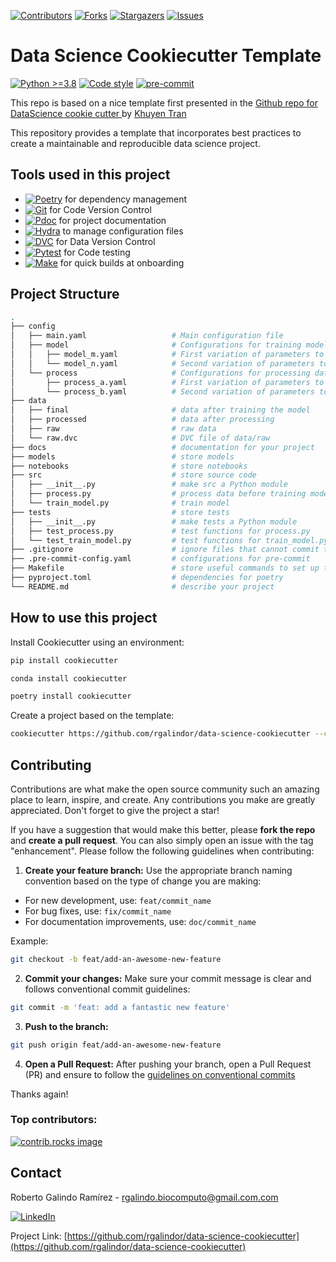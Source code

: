 <!-- PROJECT SHIELDS -->

[![Contributors][contributors-shield]][contributors-url]
[![Forks][forks-shield]][forks-url]
[![Stargazers][stars-shield]][stars-url]
[![Issues][issues-shield]][issues-url]

# Data Science Cookiecutter Template
[![Python >=3.8][python-gt3-8-shield]][python-gt3-8-url] [![Code style][black-shield]][black-url] [![pre-commit][pre-commit-shield]][pre-commit-url]

This repo is based on a nice template first presented in the [Github repo for DataScience cookie cutter ](https://github.com/khuyentran1401/data-science-template/blob/dvc-poetry/README.md) by [Khuyen Tran](https://github.com/khuyentran1401)

This repository provides a template that incorporates best practices to create a maintainable and reproducible data science project.

## Tools used in this project
 - [![Poetry][Poetry-shield]][Poetry-url] for dependency management
 - [![Git][Git-shield]][Poetry-url] for Code Version Control
 - [![Pdoc][Pdoc-shield]][Pdoc-url] for project documentation
 - [![Hydra][Hydra-shield]][Hydra-url] to manage configuration files
 - [![DVC][DVC-shield]][DVC-url] for Data Version Control
 - [![Pytest][Pytest-shield]][Pytest-url] for Code testing
 - [![Make][Make-shield]][Make-url] for quick builds at onboarding
 
 ## Project Structure

```bash
.
├── config                      
│   ├── main.yaml                   # Main configuration file
│   ├── model                       # Configurations for training model
│   │   ├── model_m.yaml            # First variation of parameters to train model
│   │   └── model_n.yaml            # Second variation of parameters to train model
│   └── process                     # Configurations for processing data
│       ├── process_a.yaml          # First variation of parameters to process data
│       └── process_b.yaml          # Second variation of parameters to process data
├── data            
│   ├── final                       # data after training the model
│   ├── processed                   # data after processing
│   ├── raw                         # raw data
│   └── raw.dvc                     # DVC file of data/raw
├── docs                            # documentation for your project
├── models                          # store models
├── notebooks                       # store notebooks
├── src                             # store source code
│   ├── __init__.py                 # make src a Python module 
│   ├── process.py                  # process data before training model
│   └── train_model.py              # train model
├── tests                           # store tests
│   ├── __init__.py                 # make tests a Python module
│   ├── test_process.py             # test functions for process.py
│   └── test_train_model.py         # test functions for train_model.py
├── .gitignore                      # ignore files that cannot commit to Git
├── .pre-commit-config.yaml         # configurations for pre-commit
├── Makefile                        # store useful commands to set up the environment
├── pyproject.toml                  # dependencies for poetry
└── README.md                       # describe your project
```

## How to use this project

Install Cookiecutter using an environment:
```bash
pip install cookiecutter
```

```bash
conda install cookiecutter
```

```bash
poetry install cookiecutter
```

Create a project based on the template:
```bash
cookiecutter https://github.com/rgalindor/data-science-cookiecutter --checkout main
```


## Contributing

Contributions are what make the open source community such an amazing place to learn, inspire, and create. Any contributions you make are greatly appreciated. Don't forget to give the project a star!

If you have a suggestion that would make this better, please **fork the repo** and **create a pull request**. You can also simply open an issue with the tag "enhancement". Please follow the following guidelines when contributing:

1. **Create your feature branch:** Use the appropriate branch naming convention based on the type of change you are making:

- For new development, use: `feat/commit_name`
- For bug fixes, use: `fix/commit_name`
- For documentation improvements, use: `doc/commit_name`

Example:

```bash
git checkout -b feat/add-an-awesome-new-feature
```
2. **Commit your changes:** Make sure your commit message is clear and follows conventional commit guidelines:

```bash
git commit -m 'feat: add a fantastic new feature'
```
3. **Push to the branch:**

```bash
git push origin feat/add-an-awesome-new-feature
```
4. **Open a Pull Request:** After pushing your branch, open a Pull Request (PR) and ensure to follow the [guidelines on conventional commits](https://www.conventionalcommits.org/en/v1.0.0/)


Thanks again!

### Top contributors:

<a href="https://github.com/othneildrew/Best-README-Template/graphs/contributors">
  <img src="https://contrib.rocks/image?repo=rgalindor/data-science-cookiecutter" alt="contrib.rocks image" />
</a>


<!-- CONTACT -->
## Contact

Roberto Galindo Ramírez - rgalindo.biocomputo@gmail.com.com

[![LinkedIn][linkedin-shield]][linkedin-url]

Project Link: [https://github.com/rgalindor/data-science-cookiecutter](https://github.com/rgalindor/data-science-cookiecutter)



<!-- MARKDOWN LINKS & IMAGES -->
<!-- https://www.markdownguide.org/basic-syntax/#reference-style-links -->
<!-- [contributors-shield]: https://img.shields.io/badge/contributors-666666?style=for-the-badge -->
[contributors-shield]: https://img.shields.io/github/contributors/rgalindor/data-science-cookiecutter.svg?style=for-the-badge
[contributors-url]: https://github.com/rgalindor/data-science-cookiecutter/graphs/contributors
<!-- [forks-shield]: https://img.shields.io/badge/forks-666666?style=for-the-badge -->
[forks-shield]: https://img.shields.io/github/forks/rgalindor/data-science-cookiecutter.svg?style=for-the-badge
[forks-url]: https://github.com/rgalindor/data-science-cookiecutter/network/members
<!-- [stars-shield]: https://img.shields.io/badge/stars-666666?style=for-the-badge -->
[stars-shield]: https://img.shields.io/github/stars/rgalindor/data-science-cookiecutter.svg?style=for-the-badge
[stars-url]: https://github.com/rgalindor/data-science-cookiecutter/stargazers
<!-- [issues-shield]: https://img.shields.io/badge/issues-666666?style=for-the-badge -->
[issues-shield]: https://img.shields.io/github/issues/rgalindor/data-science-cookiecutter.svg?style=for-the-badge
[issues-url]: https://github.com/rgalindor/data-science-cookiecutter/issues

[linkedin-shield]: https://img.shields.io/badge/-LinkedIn-black.svg?style=for-the-badge&logo=linkedin&colorB=555
[linkedin-url]: https://www.linkedin.com/in/roberto-galindo-ram%C3%ADrez-034a5451
<!-- TOOLS -->
[python-gt3-8-shield]: https://img.shields.io/badge/python->=3.8-blue.svg?logo=python&logoColor=white
[python-gt3-8-url]: https://www.python.org/downloads/release/python-38/
[black-shield]: https://img.shields.io/badge/code%20style-black-000000.svg
[black-url]: https://github.com/psf/black
[pre-commit-shield]: https://img.shields.io/badge/pre--commit-enabled-brightgreen?logo=pre-commit
[pre-commit-url]: https://github.com/pre-commit/pre-commit
[Poetry-shield]: https://img.shields.io/badge/Poetry-444444.svg?style=for-the-badge&logo=poetry
[Poetry-url]: https://python-poetry.org
[Docker-shield]: https://img.shields.io/badge/docker-%230db7ed.svg?style=for-the-badge&logo=docker&logoColor=white
[Docker-url]: https://python-poetry.org
[Llama-index-shield]: https://img.shields.io/badge/-%F0%9F%A6%99%20%20%20%20%20llama--index%20-green?style=for-the-badge
[Llama-url]: https://docs.llamaindex.ai/en/stable
[FastAPI-shield]: https://img.shields.io/badge/FastAPI-009485.svg?style=for-the-badge&logo=fastapi&logoColor=white
[FastAPI-url]: https://fastapi.tiangolo.com
[Git-shield]: https://img.shields.io/badge/Git-444444.svg?style=for-the-badge&logo=git
[Git-url]: https://git-scm.com/
[Pdoc-shield]: https://img.shields.io/badge/pdoc-229944.svg?style=for-the-badge&logo=python&logoColor=yellow
[Pdoc-url]: https://pdoc3.github.io/pdoc/doc/pdoc/#gsc.tab=0
[Hydra-shield]: https://img.shields.io/badge/Hydra-54c7ec.svg?style=for-the-badge&logo=python
[Hydra-url]: https://hydra.cc/docs/intro/
[DVC-shield]: https://img.shields.io/badge/DVC-444444.svg?style=for-the-badge&logo=dvc
[DVC-url]: https://dvc.org/doc
[Pytest-shield]: https://img.shields.io/badge/Pytest-444444.svg?style=for-the-badge&logo=pytest
[Pytest-url]: https://docs.pytest.org/en/stable/
[Make-shield]: https://img.shields.io/badge/Makefile-a32d2a.svg?style=for-the-badge&logo=gnu
[Make-url]: https://github.com/mirror/make

